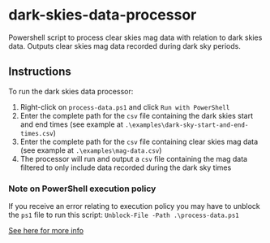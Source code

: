 # dark-skies-data-processor

Powershell script to process clear skies mag data with relation to dark skies data. Outputs clear skies mag data recorded during dark sky periods.


## Instructions

To run the dark skies data processor:

1. Right-click on `process-data.ps1` and click `Run with PowerShell`
2. Enter the complete path for the `csv` file containing the dark skies start and end times (see example at `.\examples\dark-sky-start-and-end-times.csv`)
3. Enter the complete path for the `csv` file containing clear skies mag data (see example at `.\examples\mag-data.csv`)
4. The processor will run and output a `csv` file containing the mag data filtered to only include data recorded during the dark sky times


### Note on PowerShell execution policy

If you receive an error relating to execution policy you may have to unblock the `ps1` file to run this script:
`Unblock-File -Path .\process-data.ps1`

[See here for more info](https://learn.microsoft.com/en-us/powershell/module/microsoft.powershell.security/set-executionpolicy?view=powershell-7.3)